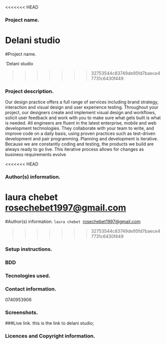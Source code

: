 <<<<<<< HEAD
### Project name.
**Delani studio**
=======
#Project name.
   
   
   `Delani studio
>>>>>>> 32753544c83749de95fd7baece47731c6430f449


### Project description.
Our design practice offers a full range of services including brand strategy, interaction and visual design and user experience testing.
Throughout your project, our designers create and implement visual design and workflows, solicit user feedback and work with you to make sure what gets built is what is needed.
All engineers are fluent in the latest enterprise, mobile and web development technologies.
They collaborate with your team to write, and improve code on a daily basis, using proven practices such as test-driven development and pair programming.
Planning and development is iterative. Because we are constantly coding and testing, the products we build are always ready to go live. 
This iterative process allows for changes as business requirements evolve


<<<<<<< HEAD
### Author(s) information.
 laura chebet
 rosechebet1997@gmail.com
=======
#Author(s) information.
 `laura chebet
 `rosechebet1997@gmail.com
>>>>>>> 32753544c83749de95fd7baece47731c6430f449

### Setup instructions.


### BDD


### Tecnologies used.


### Contact information.
0740953906

### Screenshots.



###Live link.
this is the link to delani studio;


### Licences and Copyright information.




